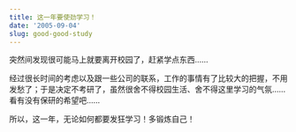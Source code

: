 ```yaml
---
title: 这一年要使劲学习！
date: '2005-09-04'
slug: good-good-study
---
```


突然间发现很可能马上就要离开校园了，赶紧学点东西……

经过很长时间的考虑以及跟一些公司的联系，工作的事情有了比较大的把握，不用发愁了；于是决定不考研了，虽然很舍不得校园生活、舍不得这里学习的气氛……看有没有保研的希望吧……

所以，这一年，无论如何都要发狂学习！多锻炼自己！
